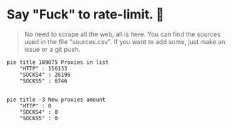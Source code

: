 
# Say "Fuck" to rate-limit. 🖕

> No need to scrape all the web, all is here.
>You can find the sources used in the file "sources.csv".
> If you want to add some, just make an issue or a git push.


```mermaid
pie title 189075 Proxies in list
    "HTTP" : 156133
    "SOCKS4" : 26196
    "SOCKS5" : 6746
            
```

```mermaid
pie title -3 New proxies amount
    "HTTP" : 0
    "SOCKS4" : 0
    "SOCKS5" : 0
```
        